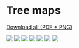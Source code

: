 # Tree maps

[Download all (PDF + PNG)](pdfs/treemap-all.zip)


[![](figures/anatomy/treemap.png)](pdfs/treemap_anatomy.pdf)
[![](figures/construction/treemap.png)](pdfs/treemap_construction.pdf)
[![](figures/introduction/treemap.png)](pdfs/treemap_introduction.pdf)
[![](figures/visualpatterns/treemap.png)](pdfs/treemap_visualpatterns.pdf)
[![](figures/pitfalls/treemap.png)](pdfs/treemap_pitfals.pdf)
[![](figures/relatives/treemap.png)](pdfs/treemap_relatives.pdf)
[![](figures/falsefriends/treemap.png)](pdfs/treemap_falsefriends.pdf)
